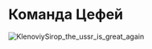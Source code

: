 # Команда Цефей
![KlenoviySirop_the_ussr_is_great_again](https://user-images.githubusercontent.com/99428739/202895149-8c29b6f8-288e-4639-83c5-9891917ef9fe.png)

